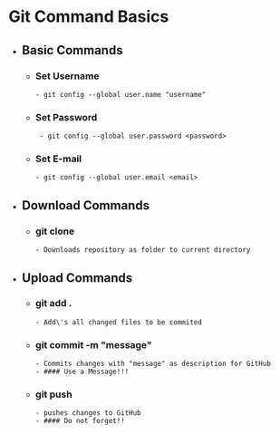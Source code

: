 # Git Command Basics
- ## Basic Commands
    - ### Set Username
          - git config --global user.name "username"
   - ### Set Password
          - git config --global user.password <password>
   - ### Set E-mail
         - git config --global user.email <email>
- ## Download Commands
   - ### git clone <link>
         - Downloads repository as folder to current directory
- ## Upload Commands
  - ### git add .
        - Add\'s all changed files to be commited
   - ### git commit -m "message"
         - Commits changes with "message" as description for GitHub
         - #### Use a Message!!!
   - ### git push
         - pushes changes to GitHub
         - #### Do not forget!!
